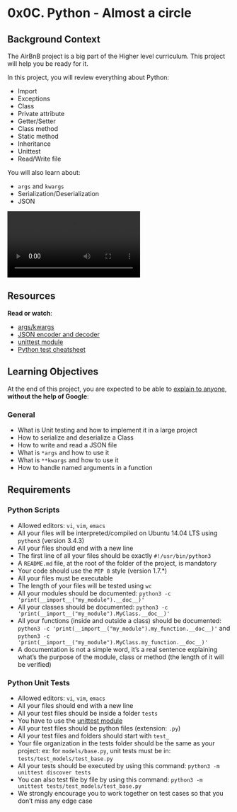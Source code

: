 <h1 class="gap">0x0C. Python - Almost a circle</h1><div class="gap" id="project-description">
<h2>Background Context</h2>
<p>The AirBnB project is a big part of the Higher level curriculum. 
This project will help you be ready for it.</p>
<p>In this project, you will review everything about Python:</p>
<ul>
<li>Import</li>
<li>Exceptions</li>
<li>Class</li>
<li>Private attribute</li>
<li>Getter/Setter</li>
<li>Class method</li>
<li>Static method</li>
<li>Inheritance</li>
<li>Unittest</li>
<li>Read/Write file</li>
</ul>
<p>You will also learn about:</p>
<ul>
<li><code>args</code> and <code>kwargs</code></li>
<li>Serialization/Deserialization</li>
<li>JSON</li>
</ul>
<video autoplay="" loop="">
<source src="https://s3.amazonaws.com/intranet-projects-files/holbertonschool-higher-level_programming+/331/giphy.mp4" type="video/mp4"/>
</video>
<h2>Resources</h2>
<p><strong>Read or watch</strong>:</p>
<ul>
<li><a href="/rltoken/LroIjBBI5Gqq3ciR-OHmxg" target="_blank" title="args/kwargs">args/kwargs</a> </li>
<li><a href="/rltoken/TY4rfu2AZtXlRmPVNZm1Lw" target="_blank" title="JSON encoder and decoder">JSON encoder and decoder</a> </li>
<li><a href="/rltoken/T7uxwxtGdbRRW9pkD4eO0g" target="_blank" title="unittest module">unittest module</a> </li>
<li><a href="/rltoken/SfEo3RQeAXXYI9yabFRw3g" target="_blank" title="Python test cheatsheet">Python test cheatsheet</a> </li>
</ul>
<h2>Learning Objectives</h2>
<p>At the end of this project, you are expected to be able to <a href="/rltoken/4pcL_NcWIg6st6SJ_LN8HQ" target="_blank" title="explain to anyone">explain to anyone</a>, <strong>without the help of Google</strong>:</p>
<h3>General</h3>
<ul>
<li>What is Unit testing and how to implement it in a large project</li>
<li>How to serialize and deserialize a Class</li>
<li>How to write and read a JSON file</li>
<li>What is <code>*args</code> and how to use it</li>
<li>What is <code>**kwargs</code> and how to use it</li>
<li>How to handle named arguments in a function</li>
</ul>
<h2>Requirements</h2>
<h3>Python Scripts</h3>
<ul>
<li>Allowed editors: <code>vi</code>, <code>vim</code>, <code>emacs</code></li>
<li>All your files will be interpreted/compiled on Ubuntu 14.04 LTS using <code>python3</code> (version 3.4.3)</li>
<li>All your files should end with a new line</li>
<li>The first line of all your files should be exactly <code>#!/usr/bin/python3</code></li>
<li>A <code>README.md</code> file, at the root of the folder of the project, is mandatory</li>
<li>Your code should use the <code>PEP 8</code> style (version 1.7.*)</li>
<li>All your files must be executable</li>
<li>The length of your files will be tested using <code>wc</code></li>
<li>All your modules should be documented: <code>python3 -c 'print(__import__("my_module").__doc__)'</code></li>
<li>All your classes should be documented: <code>python3 -c 'print(__import__("my_module").MyClass.__doc__)'</code></li>
<li>All your functions (inside and outside a class) should be documented: <code>python3 -c 'print(__import__("my_module").my_function.__doc__)'</code> and <code>python3 -c 'print(__import__("my_module").MyClass.my_function.__doc__)'</code></li>
<li>A documentation is not a simple word, it’s a real sentence explaining what’s the purpose of the module, class or method (the length of it will be verified)</li>
</ul>
<h3>Python Unit Tests</h3>
<ul>
<li>Allowed editors: <code>vi</code>, <code>vim</code>, <code>emacs</code></li>
<li>All your files should end with a new line</li>
<li>All your test files should be inside a folder <code>tests</code></li>
<li>You have to use the <a href="/rltoken/T7uxwxtGdbRRW9pkD4eO0g" target="_blank" title="unittest module">unittest module</a> </li>
<li>All your test files should be python files (extension: <code>.py</code>)</li>
<li>All your test files and folders should start with <code>test_</code></li>
<li>Your file organization in the tests folder should be the same as your project: ex: for <code>models/base.py</code>, unit tests must be in: <code>tests/test_models/test_base.py</code></li>
<li>All your tests should be executed by using this command: <code>python3 -m unittest discover tests</code></li>
<li>You can also test file by file by using this command: <code>python3 -m unittest tests/test_models/test_base.py</code></li>
<li>We strongly encourage you to work together on test cases so that you don’t miss any edge case</li>
</ul>
</div>